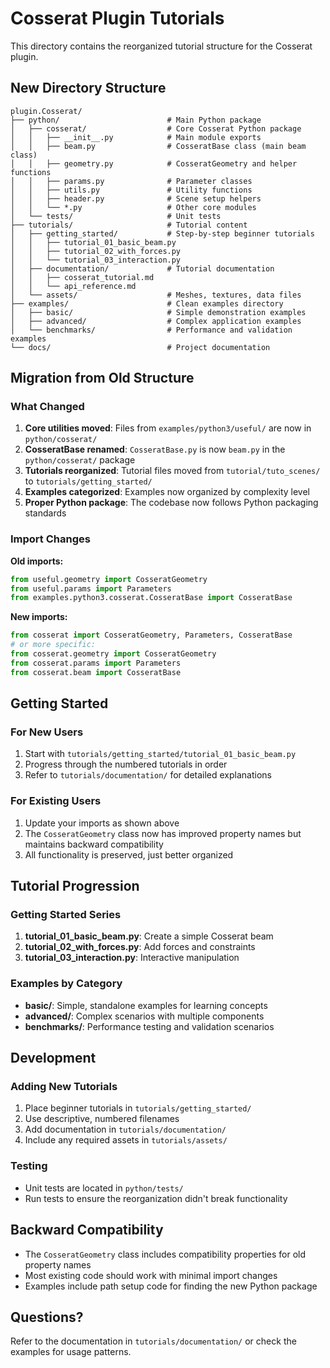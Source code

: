 # Cosserat Plugin Tutorials

This directory contains the reorganized tutorial structure for the Cosserat plugin.

## New Directory Structure

```
plugin.Cosserat/
├── python/                        # Main Python package
│   ├── cosserat/                  # Core Cosserat Python package
│   │   ├── __init__.py            # Main module exports
│   │   ├── beam.py                # CosseratBase class (main beam class)
│   │   ├── geometry.py            # CosseratGeometry and helper functions
│   │   ├── params.py              # Parameter classes
│   │   ├── utils.py               # Utility functions
│   │   ├── header.py              # Scene setup helpers
│   │   └── *.py                   # Other core modules
│   └── tests/                     # Unit tests
├── tutorials/                     # Tutorial content
│   ├── getting_started/           # Step-by-step beginner tutorials
│   │   ├── tutorial_01_basic_beam.py
│   │   ├── tutorial_02_with_forces.py
│   │   └── tutorial_03_interaction.py
│   ├── documentation/             # Tutorial documentation
│   │   ├── cosserat_tutorial.md
│   │   └── api_reference.md
│   └── assets/                    # Meshes, textures, data files
├── examples/                      # Clean examples directory
│   ├── basic/                     # Simple demonstration examples
│   ├── advanced/                  # Complex application examples
│   └── benchmarks/                # Performance and validation examples
└── docs/                          # Project documentation
```

## Migration from Old Structure

### What Changed

1. **Core utilities moved**: Files from `examples/python3/useful/` are now in `python/cosserat/`
2. **CosseratBase renamed**: `CosseratBase.py` is now `beam.py` in the `python/cosserat/` package
3. **Tutorials reorganized**: Tutorial files moved from `tutorial/tuto_scenes/` to `tutorials/getting_started/`
4. **Examples categorized**: Examples now organized by complexity level
5. **Proper Python package**: The codebase now follows Python packaging standards

### Import Changes

**Old imports:**
```python
from useful.geometry import CosseratGeometry
from useful.params import Parameters
from examples.python3.cosserat.CosseratBase import CosseratBase
```

**New imports:**
```python
from cosserat import CosseratGeometry, Parameters, CosseratBase
# or more specific:
from cosserat.geometry import CosseratGeometry
from cosserat.params import Parameters
from cosserat.beam import CosseratBase
```

## Getting Started

### For New Users

1. Start with `tutorials/getting_started/tutorial_01_basic_beam.py`
2. Progress through the numbered tutorials in order
3. Refer to `tutorials/documentation/` for detailed explanations

### For Existing Users

1. Update your imports as shown above
2. The `CosseratGeometry` class now has improved property names but maintains backward compatibility
3. All functionality is preserved, just better organized

## Tutorial Progression

### Getting Started Series

1. **tutorial_01_basic_beam.py**: Create a simple Cosserat beam
2. **tutorial_02_with_forces.py**: Add forces and constraints
3. **tutorial_03_interaction.py**: Interactive manipulation

### Examples by Category

- **basic/**: Simple, standalone examples for learning concepts
- **advanced/**: Complex scenarios with multiple components
- **benchmarks/**: Performance testing and validation scenarios

## Development

### Adding New Tutorials

1. Place beginner tutorials in `tutorials/getting_started/`
2. Use descriptive, numbered filenames
3. Add documentation in `tutorials/documentation/`
4. Include any required assets in `tutorials/assets/`

### Testing

- Unit tests are located in `python/tests/`
- Run tests to ensure the reorganization didn't break functionality

## Backward Compatibility

- The `CosseratGeometry` class includes compatibility properties for old property names
- Most existing code should work with minimal import changes
- Examples include path setup code for finding the new Python package

## Questions?

Refer to the documentation in `tutorials/documentation/` or check the examples for usage patterns.

